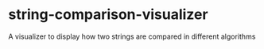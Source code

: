# string-comparison-visualizer
A visualizer to display how two strings are compared in different algorithms
